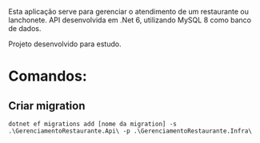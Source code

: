 Esta aplicação serve para gerenciar o atendimento de um restaurante ou lanchonete. API desenvolvida em .Net 6, utilizando MySQL 8 como banco de dados.

Projeto desenvolvido para estudo.

# Comandos:
## Criar migration
`dotnet ef migrations add [nome da migration] -s .\GerenciamentoRestaurante.Api\ -p .\GerenciamentoRestaurante.Infra\`